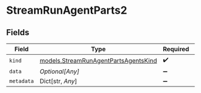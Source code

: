 # StreamRunAgentParts2


## Fields

| Field                                                                              | Type                                                                               | Required                                                                           | Description                                                                        |
| ---------------------------------------------------------------------------------- | ---------------------------------------------------------------------------------- | ---------------------------------------------------------------------------------- | ---------------------------------------------------------------------------------- |
| `kind`                                                                             | [models.StreamRunAgentPartsAgentsKind](../models/streamrunagentpartsagentskind.md) | :heavy_check_mark:                                                                 | N/A                                                                                |
| `data`                                                                             | *Optional[Any]*                                                                    | :heavy_minus_sign:                                                                 | N/A                                                                                |
| `metadata`                                                                         | Dict[str, *Any*]                                                                   | :heavy_minus_sign:                                                                 | N/A                                                                                |